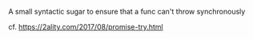 
A small syntactic sugar to ensure that a func can't throw synchronously

cf. https://2ality.com/2017/08/promise-try.html
